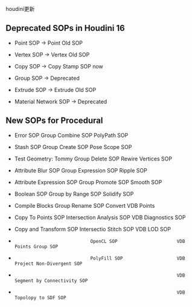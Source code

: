 
houdini更新

## Deprecated SOPs in Houdini 16

* Point SOP     ->     Point Old SOP

* Vertex SOP    ->     Vertex Old SOP

* Copy SOP      ->     Copy Stamp SOP now

* Group SOP     ->     Deprecated

* Extrude SOP   ->     Extrude Old SOP

* Material Network SOP    ->      Deprecated

## New SOPs for Procedural

* Error SOP                       Group Combine SOP               PolyPath SOP

* Stash SOP                       Group Create SOP                Pose Scope SOP

* Test Geometry: Tommy            Group Delete SOP                Rewire Vertices SOP

* Attribute Blur SOP              Group Expression SOP            Ripple SOP

* Attribute Expression SOP        Group Promote SOP               Smooth SOP

* Boolean SOP                     Group by Range SOP              Solidify SOP

* Compile Blocks                  Group Rename SOP                Convert VDB Points

* Copy To Points SOP              Intersection Analysis SOP       VDB Diagnostics SOP

* Copy and Transform SOP          Intersectio Stitch SOP          VDB LOD SOP

*                                 OpenCL SOP                      VDB Points Group SOP
                                  
*                                 PolyFill SOP                    VDB Project Non-Divergent SOP

*                                                                 VDB Segment by Connectivity SOP
                                                                  
*                                                                 VDB Topolopy to SDF SOP

